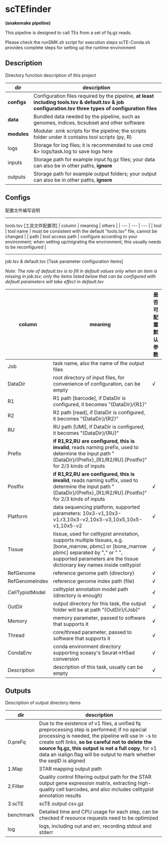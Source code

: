 # scTEfinder 
__(snakemake pipeline)__

This pipeline is designed to call TEs from a set of fq.gz reads.

Please check the runSMK.sh script for execution steps
scTE-Conda.sh provides complete steps for setting up the runtime environment

## Description

Directory function description of this project

| dir | description |
| --- | --- |
| __configs__ | Configuration files required by the pipeline, __at least including tools.tsv & default.tsv & job configuration.tsv three types of configuration files__ |
| __data__ | Bundled data needed by the pipeline, such as genomes, indices, bcsubset and other software |
| __modules__ | Modular .smk scripts for the pipeline; the scripts folder under it contains tool scripts (py, R) | 
| logs | Storage for log files; it is recommended to use cmd &> logs/task.log to save logs here |
| inputs | Storage path for example input fq.gz files; your data can also be in other paths, __ignore__ |
| outputs | Storage path for example output folders; your output can also be in other paths, __ignore__ |

## Configs

配置文件编写说明

---

tools.tsv [工具文件配置项]
| column | meaning | others |
| --- | --- | --- |
| tool | tool name | must be consistent with the default "tools.tsv" file, cannot be changed |
| path | tool access path | configure according to your environment; when setting up/migrating the environment, this usually needs to be reconfigured |

---

job.tsv & default.tsv [Task parameter configuration items]

_Note: The role of default.tsv is to fill in default values only when an item is missing in job.tsv; only the items listed below that can be configured with default parameters will take effect in default.tsv_

| column | meaning | 是否可配置默认参数 |
| --- | --- | --- |
| Job | task name, also the name of the output files |  |
| DataDir | root directory of input files, for convenience of configuration, can be empty | √ |
| R1 | R1 path [barcode], if DataDir is configured, it becomes "{DataDir}/{R1}"	 |  |
| R2 | R2 path [read], if DataDir is configured, it becomes "{DataDir}/{R2}" |  |
| RU | RU path [UMI], if DataDir is configured, it becomes "{DataDir}/{RU}" |  |
| Prefix | __if R1,R2,RU are configured, this is invalid__, reads naming prefix, used to determine the input path "{DataDir}/{Prefix}_[R1/R2/RU].{Postfix}" for 2/3 kinds of inputs |  |
| Postfix | __if R1,R2,RU are configured, this is invalid__, reads naming suffix, used to determine the input path "{DataDir}/{Prefix}_[R1/R2/RU].{Postfix}" for 2/3 kinds of inputs | √ |
| Platform | data sequencing platform, supported parameters: 10x3-v1,10x3-v1.r3,10x3-v2,10x3-v3,10x5,10x5-v1,10x5-v2 | √ |
| Tissue | tissue, used for celltypist annotation, supports multiple tissues, e.g. [bone_marrow, pbmc] or [bone_marrow pbmc] separated by "," or " ", supported parameters are the tissue dictionary key names inside celltypist | √ |
| RefGenome | reference genome path (directory) | √ |
| RefGenomeIndex | reference genome index path (file) | √ |
| CellTypistModel | celltypist annotation model path (directory is enough) | √ |
| OutDir | output directory for this task, the output folder will be at path "{OutDir}/{Job}" | √ |
| Memory | memory parameter, passed to software that supports it | √ |
| Thread | core/thread parameter, passed to software that supports it | √ |
| CondaEnv | conda environment directory supporting sceasy's Seurat->H5ad conversion | √ |
| Description | description of this task, usually can be empty | √ |


## Outputs

Description of output directory items

| dir | description |
| --- | --- |
| 0.preFq | Due to the existence of v1 files, a unified fq preprocessing step is performed; if no special processing is needed, the pipeline will use ln -s to create soft links, __so be careful not to delete the source fq.gz, this output is not a full copy__, for v1 data an isalign.flag will be output to mark whether the seqID is aligned |
| 1.Map | STAR mapping output path |
| 2.Filter | Quality control filtering output path for the STAR output gene expression matrix, extracting high-quality cell barcodes, and also includes celltypist annotation results |
| 3.scTE | scTE output csv.gz |
| benchmark | Detailed time and CPU usage for each step, can be checked if resource requests need to be optimized |
| log | logs, including out and err, recording stdout and stderr |


